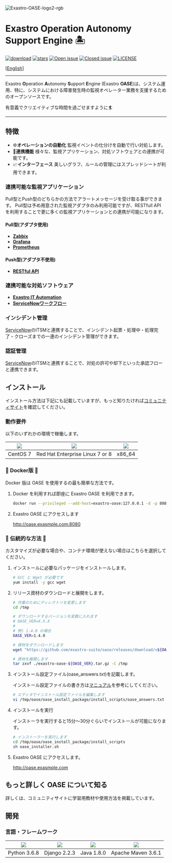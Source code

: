 ![Exastro-OASE-logo2-rgb](https://user-images.githubusercontent.com/83527822/137485693-20c8eb39-4588-4fce-ad0c-4a6f96cacd86.png)

# Exastro Operation Autonomy Support Engine 🏝

[![download](https://img.shields.io/github/downloads/exastro-suite/oase/total.svg)](https://github.com/exastro-suite/oase/releases)
[![stars](https://img.shields.io/github/stars/exastro-suite/oase)](https://github.com/exastro-suite/oase)
[![Open issue](https://img.shields.io/github/issues/exastro-suite/oase)](https://github.com/exastro-suite/oase/issues)
[![Closed issue](https://img.shields.io/github/issues-closed/exastro-suite/oase)](https://github.com/exastro-suite/oase/issues)
[![LICENSE](https://img.shields.io/github/license/exastro-suite/oase.svg)](https://github.com/exastro-suite/oase/blob/master/LICENSE)

[[English](./README.md)]

---

Exastro **O**peration **A**utonomy **S**upport **E**ngine (Exastro **OASE**)は、システム運用、特に、システムにおける障害発生時の監視オペレーター業務を支援するためのオープンソースです。

有意義でクリエイティブな時間を過ごせますように🏄

---

## 特徴

- ⚙**オペレーションの自動化** 監視イベントの仕分けを自動で行い対処します。
- 👫**連携機能** 様々な、監視アプリケーション、対処ソフトウェアとの連携が可能です。
- 📈**インターフェース** 美しいグラフ、ルールの管理にはスプレッドシートが利用できます。

### 連携可能な監視アプリケーション

Pull型とPush型のどちらかの方法でアラートメッセージを受け取る事ができます。
Pull型は予め用意された監視アダプタのみ利用可能ですが、RESTfull API を利用することで更に多くの監視アプリケーションとの連携が可能になります。

#### Pull型(アダプタ使用)

- [**Zabbix**](https://github.com/zabbix/zabbix)
- [**Grafana**](https://github.com/grafana/grafana)
- [**Prometheus**](https://github.com/prometheus/prometheus)

#### Push型(アダプタ不使用)

- [**RESTful API**](https://exastro-suite.github.io/oase-docs/OASE_documents_ja/html/api/01_events_request.html)

### 連携可能な対処ソフトウェア

- [**Exastro IT Automation**](https://github.com/exastro-suite/it-automation)
- [**ServiceNowワークフロー**](https://www.servicenow.com/)

### インシデント管理

[ServiceNow](https://www.servicenow.com/)のITSMと連携することで、インシデント起票・処理中・処理完了・クローズまでの一連のインシデント管理ができます。

### 認証管理

[ServiceNow](https://www.servicenow.com/)のITSMと連携することで、対処の許可や却下といった承認フローと連携できます。

## インストール

インストール方法は下記にも記載していますが、もっと知りたければ[コミュニティサイト](https://exastro-suite.github.io/oase-docs/learn_ja.html#introduction)を確認してください。

### 動作要件

以下のいずれかの環境で稼働します。

|<img src="https://img.shields.io/badge/-CentOS-A1077C.svg?logo=centos&style=flat">|<img src="https://img.shields.io/badge/-RedHat-EE0000.svg?logo=red-hat&style=flat">|<img src="https://img.shields.io/badge/-Docker-FFFFFF.svg?logo=docker&style=flat">|
|----|----|----|
|CentOS 7| Red Hat Enterprise Linux 7 or 8|x86_64|

### 🐳 Docker版 🐷

Docker 版は OASE を使用するの最も簡単な方法です。

1. Docker を利用すれば即座に Exastro OASE を利用できます。

    ```bash
    docker run --privileged --add-host=exastro-oase:127.0.0.1 -d -p 8080:80 -p 10443:443 --name exastro-oase exastro/oase 
    ```

2. Exastro OASE にアクセスします

    http://oase.exasmple.com:8080

### 🗿 伝統的な方法 🐶

カスタマイズが必要な場合や、コンテナ環境が使えない場合はこちらを選択してください。

1. インストールに必要なパッケージをインストールします。

    ```bash
    # GCC と Wget が必要です
    yum install -y gcc wget
    ```

2. リリース資材のダウンロードと展開をします。

    ```bash
    # 作業のためにディレクトリを変更します
    cd /tmp

    # ダウンロードするバージョンを変数に入れます
    # OASE_VER=X.X.X
    #
    # 例) 1.4.0 の場合
    OASE_VER=1.4.0

    # 資材をダウンロードします
    wget "https://github.com/exastro-suite/oase/releases/download/v${OASE_VER}/exastro-oase-${OASE_VER}.tar.gz"

    # 資材を展開します
    tar zxvf ./exastro-oase-${OASE_VER}.tar.gz -C /tmp
    ```

3. インストール設定ファイル(oase_answers.txt)を記載します。

    インストール設定ファイルの書き方は[マニュアル](https://exastro-suite.github.io/oase-docs/OASE_documents_ja/html/settings/installation.html)を参考にしてください。

    ```bash
    # エディタでインストール設定ファイルを編集します
    vi /tmp/oase/oase_install_package/install_scripts/oase_answers.txt
    ```

4. インストールを実行

    インストーラを実行すると15分～30分ぐらいでインストールが可能になります。

    ```bash
    # インストーラーを実行します
    cd /tmp/oase/oase_install_package/install_scripts
    sh oase_installer.sh
    ```

5. Exastro OASE にアクセスします。

    http://oase.exasmple.com

## もっと詳しく OASE について知る

詳しくは、コミュニティサイトに学習用教材や使用方法を掲載しています。

## 開発

### 言語・フレームワーク

|[<img src="https://img.shields.io/badge/-Python-F9DC3E.svg?logo=python&style=flat">](https://www.python.org/) | [<img src="https://img.shields.io/badge/-Django-092E20.svg?logo=django&style=flat">](https://www.djangoproject.com/)| [<img src="https://img.shields.io/badge/-OpenJDK-007396.svg?logo=Java&style=flat">](https://www.djangoproject.com/)| [<img src="https://img.shields.io/badge/Maven-C71A36.svg?logo=apachemaven&style=flat">](https://www.djangoproject.com/)|
|----|----|----|----|
|Python 3.6.8|Django 2.2.3|Java 1.8.0|Apache Maven 3.6.1|
